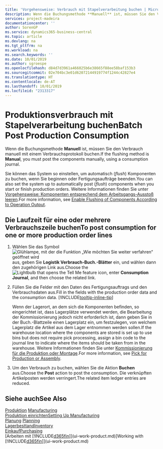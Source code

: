 ```yaml
---
title: 'Vorgehensweise: Verbrauch mit Stapelverarbeitung buchen | Microsoft Docs'
description: Wenn die Buchungsmethode **Manuell** ist, müssen Sie den Verbrauch manuell mit einem Verbrauchsprotokoll buchen.
services: project-madeira
documentationcenter: ''
author: SorenGP
ms.service: dynamics365-business-central
ms.topic: article
ms.devlang: na
ms.tgt_pltfrm: na
ms.workload: na
ms.search.keywords: ''
ms.date: 10/01/2019
ms.author: sgroespe
ms.openlocfilehash: d84d7d3961a466025b6e38665f88ee58baf153b3
ms.sourcegitcommit: 02e704bc3e01d62072144919774f1244c42827e4
ms.translationtype: HT
ms.contentlocale: de-AT
ms.lasthandoff: 10/01/2019
ms.locfileid: "2313317"
---
```

# <a name="batch-post-production-consumption"></a><span data-ttu-id="ff4ea-103">Produktionsverbrauch mit Stapelverarbeitung buchen</span><span class="sxs-lookup"><span data-stu-id="ff4ea-103">Batch Post Production Consumption</span></span>
<span data-ttu-id="ff4ea-104">Wenn die Buchungsmethode **Manuell** ist, müssen Sie den Verbrauch manuell mit einem Verbrauchsprotokoll buchen.</span><span class="sxs-lookup"><span data-stu-id="ff4ea-104">If the flushing method is **Manual**, you must post the components manually, using a consumption journal.</span></span>

<span data-ttu-id="ff4ea-105">Sie können das System so einstellen, um automatisch (*flush*) Komponenten zu buchen, wenn Sie beginnen oder Fertigungsaufträge beenden.</span><span class="sxs-lookup"><span data-stu-id="ff4ea-105">You can also set the system up to automatically post (*flush*) components when you start or finish production orders.</span></span> <span data-ttu-id="ff4ea-106">Weitere Informationen finden Sie unter [Vorgehensweise: Komponenten entsprechend dem Arbeitsgangs-Ausstoß leeren](production-how-to-flush-components-according-to-operation-output.md).</span><span class="sxs-lookup"><span data-stu-id="ff4ea-106">For more information, see [Enable Flushing of Components According to Operation Output](production-how-to-flush-components-according-to-operation-output.md).</span></span>

## <a name="to-post-consumption-for-one-or-more-production-order-lines"></a><span data-ttu-id="ff4ea-107">Die Laufzeit für eine oder mehrere Verbrauchszeile buchen</span><span class="sxs-lookup"><span data-stu-id="ff4ea-107">To post consumption for one or more production order lines</span></span>  
1.  <span data-ttu-id="ff4ea-108">Wählen Sie das Symbol ![Glühlampe, mit der die Funktion „Wie möchten Sie weiter verfahren“ geöffnet wird](media/ui-search/search_small.png "Wie möchten Sie weiter verfahren?") aus, geben Sie **Logistik Verbrauch-Buch.-Blätter** ein, und wählen dann den zugehörigen Link aus.</span><span class="sxs-lookup"><span data-stu-id="ff4ea-108">Choose the ![Lightbulb that opens the Tell Me feature](media/ui-search/search_small.png "Tell me what you want to do") icon, enter **Consumption Journal**, and then choose the related link.</span></span>  
2.  <span data-ttu-id="ff4ea-109">Füllen Sie die Felder mit den Daten des Fertigungsauftrags und den Verbrauchsdaten aus.</span><span class="sxs-lookup"><span data-stu-id="ff4ea-109">Fill in the fields with the production order data and the consumption data.</span></span> [!INCLUDE[tooltip-inline-tip](includes/tooltip-inline-tip_md.md)]  

    <span data-ttu-id="ff4ea-110">Wenn der Lagerort, an dem sich die Komponenten befinden, so eingerichtet ist, dass Lagerplätze verwendet werden, die Bearbeitung der Kommissionierung jedoch nicht erforderlich ist, dann geben Sie in der Buch.-Blattzeile einen Lagerplatz ein, um festzulegen, von welchem Lagerplatz die Artikel aus dem Lager entnommen werden sollen.</span><span class="sxs-lookup"><span data-stu-id="ff4ea-110">If the warehouse location where the components are stored is set up to use bins but does not require pick processing, assign a bin code to the journal line to indicate where the items should be taken from in the warehouse.</span></span> <span data-ttu-id="ff4ea-111">Weitere Informationen finden Sie unter [Kommissionierung für die Produktion oder Montage](warehouse-how-to-pick-for-production.md).</span><span class="sxs-lookup"><span data-stu-id="ff4ea-111">For more information, see [Pick for Production or Assembly](warehouse-how-to-pick-for-production.md).</span></span>  
3.  <span data-ttu-id="ff4ea-112">Um den Verbrauch zu buchen, wählen Sie die Aktion **Buchen** aus.</span><span class="sxs-lookup"><span data-stu-id="ff4ea-112">Choose the **Post** action to post the consumption.</span></span> <span data-ttu-id="ff4ea-113">Die verknüpften Artikelposten werden verringert.</span><span class="sxs-lookup"><span data-stu-id="ff4ea-113">The related item ledger entries are reduced.</span></span>

## <a name="see-also"></a><span data-ttu-id="ff4ea-114">Siehe auch</span><span class="sxs-lookup"><span data-stu-id="ff4ea-114">See Also</span></span>  
<span data-ttu-id="ff4ea-115">[Produktion](production-manage-manufacturing.md)  </span><span class="sxs-lookup"><span data-stu-id="ff4ea-115">[Manufacturing](production-manage-manufacturing.md)  </span></span>  
[<span data-ttu-id="ff4ea-116">Produktion einrichten</span><span class="sxs-lookup"><span data-stu-id="ff4ea-116">Setting Up Manufacturing</span></span>](production-configure-production-processes.md)  
<span data-ttu-id="ff4ea-117">[Planung](production-planning.md)    </span><span class="sxs-lookup"><span data-stu-id="ff4ea-117">[Planning](production-planning.md)    </span></span>  
[<span data-ttu-id="ff4ea-118">Lagerbesttand</span><span class="sxs-lookup"><span data-stu-id="ff4ea-118">Inventory</span></span>](inventory-manage-inventory.md)  
[<span data-ttu-id="ff4ea-119">Einkauf</span><span class="sxs-lookup"><span data-stu-id="ff4ea-119">Purchasing</span></span>](purchasing-manage-purchasing.md)  
<span data-ttu-id="ff4ea-120">[Arbeiten mit [!INCLUDE[d365fin](includes/d365fin_md.md)]](ui-work-product.md)</span><span class="sxs-lookup"><span data-stu-id="ff4ea-120">[Working with [!INCLUDE[d365fin](includes/d365fin_md.md)]](ui-work-product.md)</span></span>
